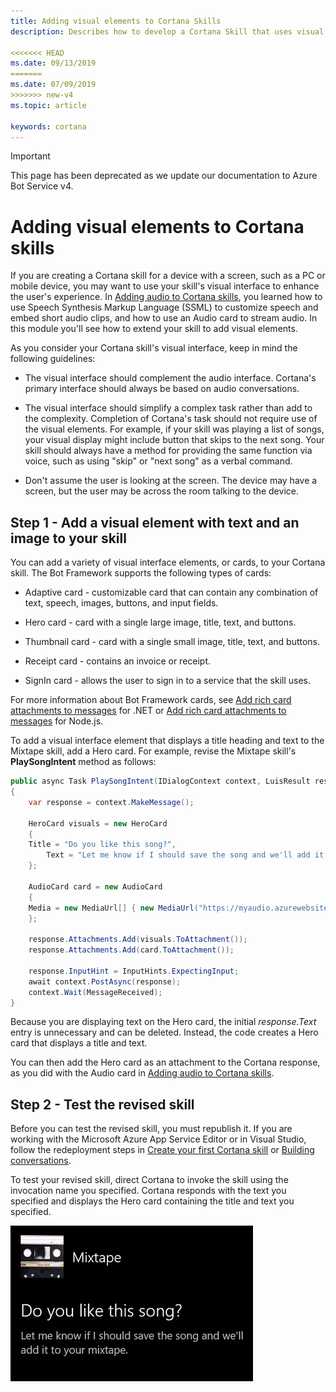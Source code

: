 ```yaml
---
title: Adding visual elements to Cortana Skills
description: Describes how to develop a Cortana Skill that uses visual elements.

<<<<<<< HEAD
ms.date: 09/13/2019
=======
ms.date: 07/09/2019
>>>>>>> new-v4
ms.topic: article

keywords: cortana
---
```


> [!IMPORTANT]
> This page has been deprecated as we update our documentation to Azure Bot Service v4.

# Adding visual elements to Cortana skills

If you are creating a Cortana skill for a device with a screen, such as a PC or mobile device, you may want to use your skill's visual  interface to enhance the user's experience. In [Adding audio to Cortana skills](./mva41-streaming-audio.md), you learned how to use Speech Synthesis Markup Language (SSML) to customize speech and embed short audio clips, and how to use an Audio card to stream audio. In this module you'll see how to extend your <!-- the **Mixtape** --> skill to add visual elements.

As you consider your Cortana skill's visual interface, keep in mind the following guidelines:

- The visual interface should complement the audio interface. Cortana's primary interface should always be based on audio conversations.<!-- For example, when the Mixtape plays a song, the skill could display a visual interface that asks the user questions about the song, or provides additional information. -->

- The visual interface should simplify a complex task rather than add to the complexity. Completion of Cortana's task should not require use of the visual elements. For example, if your skill was playing a list of songs, your visual display might include button that skips to the next song. Your skill should always have a method for providing the same function via voice, such as using "skip" or "next song" as a verbal command.

- Don't assume the user is looking at the screen. The device may have a screen, but the user may be across the room talking to the device.<!--  You may need to prompt the user to look at the screen. -->

## Step 1 - Add a visual element with text and an image to your skill

You can add a variety of visual interface elements, or cards, to your Cortana skill. The Bot Framework supports the following types of cards:

- Adaptive card - customizable card that can contain any combination of text, speech, images, buttons, and input fields.

- Hero card - card with a single large image, title, text, and buttons.

- Thumbnail card - card with a single small image, title, text, and buttons.

- Receipt card - contains an invoice or receipt.

- SignIn card - allows the user to sign in to a service that the skill uses.

For more information about Bot Framework cards, see [Add rich card attachments to messages](https://docs.microsoft.com/azure/bot-service/dotnet/bot-builder-dotnet-add-rich-card-attachments?view=azure-bot-service-3.0) for .NET or [Add rich card attachments to messages](https://docs.microsoft.com/azure/bot-service/nodejs/bot-builder-nodejs-send-rich-cards?view=azure-bot-service-3.0) for Node.js. 

To add a visual interface element that displays a title heading and text to the Mixtape skill, add a Hero card. For example, revise the Mixtape skill's **PlaySongIntent** method as follows:

```csharp
public async Task PlaySongIntent(IDialogContext context, LuisResult result)
{
    var response = context.MakeMessage();

    HeroCard visuals = new HeroCard
    {
    Title = "Do you like this song?",
        Text = "Let me know if I should save the song and we'll add it to your mixtape."
    };

    AudioCard card = new AudioCard
    { 
    Media = new MediaUrl[] { new MediaUrl("https://myaudio.azurewebsites.net/song.mp3") }
    };

    response.Attachments.Add(visuals.ToAttachment());
    response.Attachments.Add(card.ToAttachment());

    response.InputHint = InputHints.ExpectingInput;
    await context.PostAsync(response);
    context.Wait(MessageReceived);
}
```

Because you are displaying text on the Hero card, the initial *response.Text* entry is unnecessary and can be deleted. Instead, the code creates a Hero card that displays a title and text. 

You can then add the Hero card as an attachment to the Cortana response, as you did with the Audio card in [Adding audio to Cortana skills](./mva41-streaming-audio.md).

## Step 2 - Test the revised skill

Before you can test the revised skill, you must republish it. If you are working with the Microsoft Azure App Service Editor or in Visual Studio, follow the redeployment steps in [Create your first Cortana skill](./mva22-hello-world.md) or [Building conversations](./mva32-building-conversations.md).

To test your revised skill, direct Cortana to invoke the skill using the invocation name you specified. Cortana responds with the text you specified and displays the Hero card containing the title and text you specified.

![Hero Card](../media/images/mva42_hero_card.png)
 

